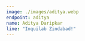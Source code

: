 ```yaml
---
image: ./images/aditya.webp
endpoint: aditya
name: Aditya Daripkar
line: "Inquilab Zindabad!"
---
```

